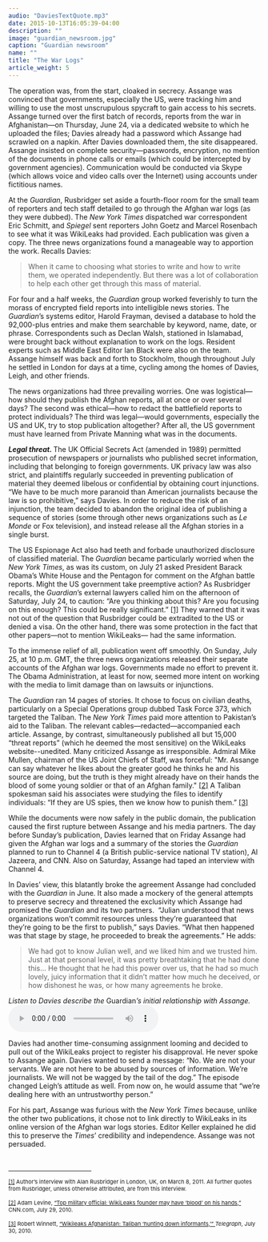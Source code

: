 ```yaml
---
audio: "DaviesTextQuote.mp3"
date: 2015-10-13T16:05:39-04:00
description: ""
image: "guardian_newsroom.jpg"
caption: "Guardian newsroom"
name: ""
title: "The War Logs"
article_weight: 5
---
```


The operation was, from the start, cloaked in secrecy. Assange was convinced 
that governments, especially the US, were tracking him and willing to use 
the most unscrupulous spycraft to gain access to his secrets. Assange turned 
over the first batch of records, reports from the war in Afghanistan&mdash;on 
Thursday, June 24, via a dedicated website to which he uploaded the files; Davies 
already had a password which Assange had scrawled on a napkin. After Davies downloaded 
them, the site disappeared. Assange insisted on complete security&mdash;passwords, 
encryption, no mention of the documents in phone calls or emails (which could be 
intercepted by government agencies). Communication would be conducted via Skype 
(which allows voice and video calls over the Internet) using accounts under 
fictitious names.

At the <em>Guardian</em>, Rusbridger set aside a fourth-floor room for the small 
team of reporters and tech staff detailed to go through the Afghan war logs 
(as they were dubbed). The <em>New York Times</em> dispatched war correspondent 
Eric Schmitt, and <em>Spiegel</em> sent reporters John Goetz and Marcel Rosenbach 
to see what it was WikiLeaks had provided. Each publication was given a copy. 
The three news organizations found a manageable way to apportion the work. 
Recalls Davies:


>When it came to choosing what stories to write and how to write them, we operated 
>independently. But there was a lot of collaboration to help each other get through 
>this mass of material.


For four and a half weeks, the <em>Guardian</em> group worked feverishly to turn the 
morass of encrypted field reports into intelligible news stories. The 
<em>Guardian</em>&rsquo;s systems editor, Harold Frayman, devised a database 
to hold the 92,000-plus entries and make them searchable by keyword, name, date, or 
phrase. Correspondents such as Declan Walsh, stationed in Islamabad, were brought back 
without explanation to work on the logs. Resident experts such as Middle East Editor 
Ian Black were also on the team. Assange himself was back and forth to Stockholm, 
though throughout July he settled in London for days at a time, cycling among 
the homes of Davies, Leigh, and other friends.


The news organizations had three prevailing worries. One was logistical&mdash;how 
should they publish the Afghan reports, all at once or over several days? The second 
was ethical&mdash;how to redact the battlefield reports to protect individuals? 
The third was legal&mdash;would governments, especially the US and UK, try to 
stop publication altogether? After all, the US government must have learned from 
Private Manning what was in the documents.


<strong><em>Legal threat. </em></strong>The UK Official Secrets Act (amended in 1989) 
permitted prosecution of newspapers or journalists who published secret information, 
including that belonging to foreign governments. UK privacy law was also strict, 
and plaintiffs regularly succeeded in preventing publication of material they deemed 
libelous or confidential by obtaining court injunctions. &ldquo;We have to be 
much more paranoid than American journalists because the law is so 
prohibitive,&rdquo; says Davies. In order to reduce the risk of an injunction, 
the team decided to abandon the original idea of publishing a sequence of stories 
(some through other news organizations such as <em>Le Monde</em> or Fox television), 
and instead release all the Afghan stories in a single burst.



The US Espionage Act also had teeth and forbade unauthorized disclosure of 
classified material. The <em>Guardian</em> became particularly worried when 
the <em>New York Times</em>, as was its custom, on July 21 asked President 
Barack Obama&rsquo;s White House and the Pentagon for comment on the Afghan 
battle reports. Might the US government take preemptive action? As Rusbridger 
recalls, the <em>Guardian</em>&rsquo;s external lawyers called him on the 
afternoon of Saturday, July 24, to caution: &ldquo;Are you thinking about 
this? Are you focusing on this enough? This could be really significant.&rdquo;
<a href="#_ftn1" name="_ftnref1" title="">[1]</a> 
They warned that it was not out of the question that Rusbridger could be 
extradited to the US or denied a visa. On the other hand, there was some 
protection in the fact that other papers&mdash;not to mention WikiLeaks&mdash; 
had the same information.


To the immense relief of all, publication went off smoothly. On Sunday, 
July 25, at 10 p.m. GMT, the three news organizations released their 
separate accounts of the Afghan war logs. Governments made no effort 
to prevent it. The Obama Administration, at least for now, seemed more 
intent on working with the media to limit damage than on lawsuits or injunctions.


The <em>Guardian</em> ran 14 pages of stories. It chose to focus on civilian deaths, 
particularly on a Special Operations group dubbed Task Force 373, which targeted the 
Taliban. The <em>New York Times</em> paid more attention to Pakistan&rsquo;s aid to 
the Taliban. The relevant cables&mdash;redacted&mdash;accompanied each article. Assange, 
by contrast, simultaneously published all but 15,000 &ldquo;threat reports&rdquo; 
(which he deemed the most sensitive) on the WikiLeaks website--unedited. Many criticized 
Assange as irresponsible. Admiral Mike Mullen, chairman of the US Joint Chiefs of Staff, 
was forceful: &quot;Mr. Assange can say whatever he likes about the greater good he thinks 
he and his source are doing, but the truth is they might already have on their hands the 
blood of some young soldier or that of an Afghan family.&quot;
<a href="#_ftn2" name="_ftnref2" title="">[2]</a> 
A Taliban spokesman said his associates were studying the files to identify 
individuals: &ldquo;If they are US spies, then we know how to punish them.&rdquo;
<a href="#_ftn3" name="_ftnref3" title="">[3]</a>


While the documents were now safely in the public domain, the publication 
caused the first rupture between Assange and his media partners. The day 
before Sunday&rsquo;s publication, Davies learned that on Friday Assange 
had given the Afghan war logs and a summary of the stories the <em>Guardian</em> 
planned to run to Channel 4 (a British public-service national TV station), 
Al Jazeera, and CNN. Also on Saturday, Assange had taped an interview with Channel 4.



In Davies&rsquo; view, this blatantly broke the agreement Assange had concluded with the 
<em>Guardian</em> in June. It also made a mockery of the general attempts to 
preserve secrecy and threatened the exclusivity which Assange had promised the 
<em>Guardian</em> and its two partners. &nbsp;&ldquo;Julian understood that news 
organizations won&rsquo;t commit resources unless they&rsquo;re guaranteed that 
they&rsquo;re going to be the first to publish,&rdquo; says Davies. &ldquo;What 
then happened was that stage by stage, he proceeded to break the agreements.&rdquo; 
He adds:


>We had got to know Julian well, and we liked him and we trusted him. 
>Just at that personal level, it was pretty breathtaking that he had 
>done this&hellip; He thought that he had this power over us, that 
>he had so much lovely, juicy information that it didn&rsquo;t matter 
>how much he deceived, or how dishonest he was, or how many agreements 
>he broke.


<i>Listen to Davies describe the </i>Guardian<i>&rsquo;s initial relationship with Assange.</i><br />
<audio controls>
  <source src="../audios/DaviesTextQuote.mp3" type="audio/mpeg">
</audio>


Davies had another time-consuming assignment looming and decided to pull 
out of the WikiLeaks project to register his disapproval. He never spoke 
to Assange again. Davies wanted to send a message: &ldquo;No. We are not 
your servants. We are not here to be abused by sources of information. 
We&rsquo;re journalists. We will not be wagged by the tail of the dog.&rdquo; 
The episode changed Leigh&rsquo;s attitude as well. From now on, he would 
assume that &ldquo;we&rsquo;re dealing here with an untrustworthy person.&rdquo;



For his part, Assange was furious with the <em>New York Times</em> because, 
unlike the other two publications, it chose not to link directly to WikiLeaks 
in its online version of the Afghan war logs stories. Editor Keller explained 
he did this to preserve the <em>Times</em>&rsquo; credibility and independence. 
Assange was not persuaded.


<div>
	<br clear="all" />
	<hr align="left" size="1" width="33%" />
	<div id="ftn1">
		<p>
			<span style="font-size: 11px;">
			<a href="#_ftnref1" name="_ftn1" title="">[1]</a> 
			Author&rsquo;s interview with Alan Rusbridger in London, UK, on March 8, 2011. 
			All further quotes from Rusbridger, unless otherwise attributed, are from this 
			interview.
			</span>
		</p>
	</div>
	<div id="ftn2">
		<p>
			<span style="font-size: 11px;">
			<a href="#_ftnref2" name="_ftn2" title="">[2]</a> 
			Adam Levine, 
			<a class="extlink" href="http://articles.cnn.com/2010-07-29/us/wikileaks.mullen.gates_1_julian-assange-leak-defense-robert-gates?_s=PM:US" target="_blank">&ldquo;Top military official: WikiLeaks founder may have &lsquo;blood&rsquo; on his hands,&rdquo;</a> 
			CNN.com, July 29, 2010.&nbsp;&nbsp;
			</span>
		</p>
	</div>
	<div id="ftn3">
		<p>
			<span style="font-size: 11px;">
			<a href="#_ftnref3" name="_ftn3" title="">[3]</a> 
			Robert Winnett, 
			<a class="extlink" href="http://www.telegraph.co.uk/news/worldnews/asia/afghanistan/7917955/Wikileaks-Afghanistan-Taliban-hunting-down-informants.html" target="_blank">&ldquo;Wikileaks Afghanistan: Taliban &lsquo;hunting down informants,&rsquo;&rdquo; </a>
			<em>Telegraph</em>, July 30, 2010.
			</span>
		</p>
	</div>
</div>
</div>

